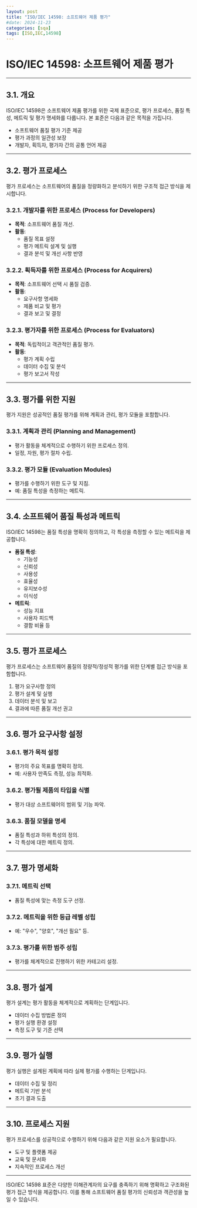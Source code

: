 ```yaml
---
layout: post
title: "ISO/IEC 14598: 소프트웨어 제품 평가"
#date: 2024-11-23
categories: [sqa]
tags: [ISO,IEC,14598]
---
```


# ISO/IEC 14598: 소프트웨어 제품 평가

---

## 3.1. 개요
ISO/IEC 14598은 소프트웨어 제품 평가를 위한 국제 표준으로, 평가 프로세스, 품질 특성, 메트릭 및 평가 명세화를 다룹니다. 본 표준은 다음과 같은 목적을 가집니다.

- 소프트웨어 품질 평가 기준 제공
- 평가 과정의 일관성 보장
- 개발자, 획득자, 평가자 간의 공통 언어 제공

---

## 3.2. 평가 프로세스
평가 프로세스는 소프트웨어의 품질을 정량화하고 분석하기 위한 구조적 접근 방식을 제시합니다.

### 3.2.1. 개발자를 위한 프로세스 (Process for Developers)
- **목적**: 소프트웨어 품질 개선.
- **활동**:
  - 품질 목표 설정
  - 평가 메트릭 설계 및 실행
  - 결과 분석 및 개선 사항 반영

### 3.2.2. 획득자를 위한 프로세스 (Process for Acquirers)
- **목적**: 소프트웨어 선택 시 품질 검증.
- **활동**:
  - 요구사항 명세화
  - 제품 비교 및 평가
  - 결과 보고 및 결정

### 3.2.3. 평가자를 위한 프로세스 (Process for Evaluators)
- **목적**: 독립적이고 객관적인 품질 평가.
- **활동**:
  - 평가 계획 수립
  - 데이터 수집 및 분석
  - 평가 보고서 작성

---

## 3.3. 평가를 위한 지원
평가 지원은 성공적인 품질 평가를 위해 계획과 관리, 평가 모듈을 포함합니다.

### 3.3.1. 계획과 관리 (Planning and Management)
- 평가 활동을 체계적으로 수행하기 위한 프로세스 정의.
- 일정, 자원, 평가 절차 수립.

### 3.3.2. 평가 모듈 (Evaluation Modules)
- 평가를 수행하기 위한 도구 및 지침.
- 예: 품질 특성을 측정하는 메트릭.

---

## 3.4. 소프트웨어 품질 특성과 메트릭
ISO/IEC 14598는 품질 특성을 명확히 정의하고, 각 특성을 측정할 수 있는 메트릭을 제공합니다.

- **품질 특성**:
  - 기능성
  - 신뢰성
  - 사용성
  - 효율성
  - 유지보수성
  - 이식성
- **메트릭**:
  - 성능 지표
  - 사용자 피드백
  - 결함 비율 등

---

## 3.5. 평가 프로세스
평가 프로세스는 소프트웨어 품질의 정량적/정성적 평가를 위한 단계별 접근 방식을 포함합니다.

1. 평가 요구사항 정의
2. 평가 설계 및 실행
3. 데이터 분석 및 보고
4. 결과에 따른 품질 개선 권고

---

## 3.6. 평가 요구사항 설정

### 3.6.1. 평가 목적 설정
- 평가의 주요 목표를 명확히 정의.
- 예: 사용자 만족도 측정, 성능 최적화.

### 3.6.2. 평가될 제품의 타입을 식별
- 평가 대상 소프트웨어의 범위 및 기능 파악.

### 3.6.3. 품질 모델을 명세
- 품질 특성과 하위 특성의 정의.
- 각 특성에 대한 메트릭 정의.

---

## 3.7. 평가 명세화

### 3.7.1. 메트릭 선택
- 품질 특성에 맞는 측정 도구 선정.

### 3.7.2. 메트릭을 위한 등급 레벨 성립
- 예: "우수", "양호", "개선 필요" 등.

### 3.7.3. 평가를 위한 범주 성립
- 평가를 체계적으로 진행하기 위한 카테고리 설정.

---

## 3.8. 평가 설계
평가 설계는 평가 활동을 체계적으로 계획하는 단계입니다.

- 데이터 수집 방법론 정의
- 평가 실행 환경 설정
- 측정 도구 및 기준 선택

---

## 3.9. 평가 실행
평가 실행은 설계된 계획에 따라 실제 평가를 수행하는 단계입니다.

- 데이터 수집 및 정리
- 메트릭 기반 분석
- 초기 결과 도출

---

## 3.10. 프로세스 지원
평가 프로세스를 성공적으로 수행하기 위해 다음과 같은 지원 요소가 필요합니다.

- 도구 및 플랫폼 제공
- 교육 및 문서화
- 지속적인 프로세스 개선

---

ISO/IEC 14598 표준은 다양한 이해관계자의 요구를 충족하기 위해 명확하고 구조화된 평가 접근 방식을 제공합니다. 이를 통해 소프트웨어 품질 평가의 신뢰성과 객관성을 높일 수 있습니다.
